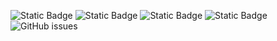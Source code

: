![Static Badge](https://img.shields.io/badge/blacklists-61-000000) ![Static Badge](https://img.shields.io/badge/blacklisted-2963091-cc0000) ![Static Badge](https://img.shields.io/badge/whitelisted-2254-00CC00) ![Static Badge](https://img.shields.io/badge/streaming_blacklist-28107-000000) ![GitHub issues](https://img.shields.io/github/issues/fabriziosalmi/blacklists)
